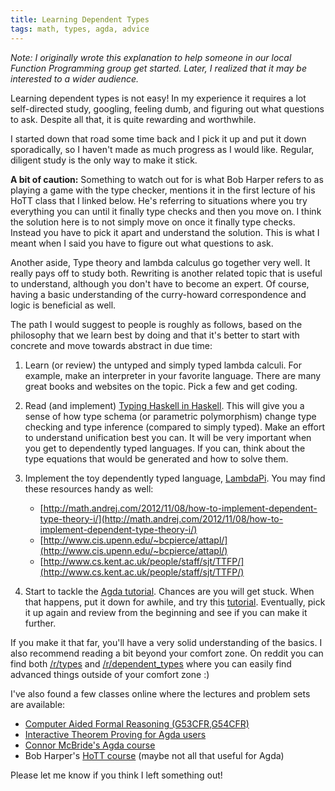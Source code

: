 ```yaml
---
title: Learning Dependent Types
tags: math, types, agda, advice
---
```


*Note: I originally wrote this explanation to help someone in our local
Function Programming group get started. Later, I realized that it may be
interested to a wider audience.*

Learning dependent types is not easy! In my experience it requires a lot
self-directed study, googling, feeling dumb, and figuring out what questions to
ask. Despite all that, it is quite rewarding and worthwhile.

I started down that road some time back and I pick it up and put it down
sporadically, so I haven't made as much progress as I would like. Regular,
diligent study is the only way to make it stick.

**A bit of caution:** Something to watch out for is what Bob Harper refers to as
playing a game with the type checker, mentions it in the first lecture of his
HoTT class that I linked below. He's referring to situations where you try
everything you can until it finally type checks and then you move on. I think
the solution here is to not simply move on once it finally type checks. Instead
you have to pick it apart and understand the solution. This is what I meant
when I said you have to figure out what questions to ask.

Another aside, Type theory and lambda calculus go together very well. It really
pays off to study both. Rewriting is another related topic that is useful to
understand, although you don't have to become an expert. Of course, having a
basic understanding of the curry-howard correspondence and logic is beneficial
as well.

The path I would suggest to people is roughly as follows, based on the
philosophy that we learn best by doing and that it's better to start with
concrete and move towards abstract in due time:

  1. Learn (or review) the untyped and simply typed lambda calculi. For
     example, make an interpreter in your favorite language. There are many
     great books and websites on the topic. Pick a few and get coding.

  1. Read (and implement) [Typing Haskell in
     Haskell](http://web.cecs.pdx.edu/~mpj/thih/). This will give you a sense
     of how type schema (or parametric polymorphism) change type checking and
     type inference (compared to simply typed). Make an effort to understand
     unification best you can. It will be very important when you get to
     dependently typed languages. If you can, think about the type equations
     that would be generated and how to solve them.

  1. Implement the toy dependently typed language, [LambdaPi](http://www.andres-loeh.de/LambdaPi/). You may find
     these resources handy as well:

     * [http://math.andrej.com/2012/11/08/how-to-implement-dependent-type-theory-i/](http://math.andrej.com/2012/11/08/how-to-implement-dependent-type-theory-i/)
     * [http://www.cis.upenn.edu/~bcpierce/attapl/](http://www.cis.upenn.edu/~bcpierce/attapl/)
     * [http://www.cs.kent.ac.uk/people/staff/sjt/TTFP/](http://www.cs.kent.ac.uk/people/staff/sjt/TTFP/)

  1. Start to tackle the [Agda
     tutorial](http://www.cse.chalmers.se/~ulfn/papers/afp08/tutorial.pdf).
     Chances are you will get stuck.  When that happens, put it down for
     awhile, and try this [tutorial](http://oxij.org/note/BrutalDepTypes/).
     Eventually, pick it up again and review from the beginning and see if you
     can make it further. 

If you make it that far, you'll have a very solid understanding of the basics.
I also recommend reading a bit beyond your comfort zone. On reddit you can find
both [/r/types](http://reddit.com/r/types) and
[/r/dependent_types](http://reddit.com/r/dependent_types) where you can easily
find advanced things outside of your comfort zone :)

I've also found a few classes online where the lectures and problem sets are available:

  * [Computer Aided Formal Reasoning
    (G53CFR,G54CFR)](http://www.cs.nott.ac.uk/~txa/g53cfr/)
  * [Interactive Theorem Proving for Agda
    users](http://www.cs.swan.ac.uk/~csetzer/lectures/intertheo/07/interactiveTheoremProvingForAgdaUsers.html)
  * [Connor McBride's Agda
    course](http://www.cl.cam.ac.uk/~ok259/agda-course-13/)
  * Bob Harper's [HoTT course](http://www.cs.cmu.edu/~rwh/courses/hott/) (maybe
    not all that useful for Agda)

Please let me know if you think I left something out!
